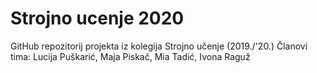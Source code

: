 # Strojno ucenje 2020

GitHub repozitorij projekta iz kolegija Strojno učenje (2019./'20.)
Članovi tima: Lucija Puškarić, Maja Piskač, Mia Tadić, Ivona Raguž
